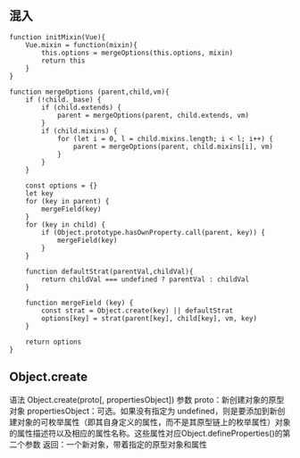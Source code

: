 ## 混入

```
function initMixin(Vue){
    Vue.mixin = function(mixin){
        this.options = mergeOptions(this.options, mixin)
        return this
    }
}

function mergeOptions (parent,child,vm){
    if (!child._base) {
        if (child.extends) {
            parent = mergeOptions(parent, child.extends, vm)
        }
        if (child.mixins) {
            for (let i = 0, l = child.mixins.length; i < l; i++) {
                parent = mergeOptions(parent, child.mixins[i], vm)
            }
        }
    }

    const options = {}
    let key
    for (key in parent) {
        mergeField(key)
    }
    for (key in child) {
        if (Object.prototype.hasOwnProperty.call(parent, key)) {
            mergeField(key)
        }
    }

    function defaultStrat(parentVal,childVal){
        return childVal === undefined ? parentVal : childVal
    }

    function mergeField (key) {
        const strat = Object.create(key) || defaultStrat
        options[key] = strat(parent[key], child[key], vm, key)
    }

    return options
}
```

## Object.create
语法 Object.create(proto[, propertiesObject])
参数 
    proto：新创建对象的原型对象
    propertiesObject：可选。如果没有指定为 undefined，则是要添加到新创建对象的可枚举属性（即其自身定义的属性，而不是其原型链上的枚举属性）对象的属性描述符以及相应的属性名称。这些属性对应Object.defineProperties()的第二个参数
返回：一个新对象，带着指定的原型对象和属性
